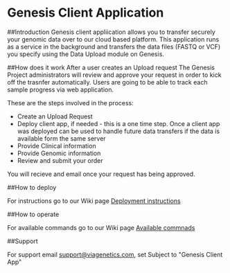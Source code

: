 # Genesis Client Application
##Introduction
Genesis client appliication allows you to transfer securely your genomic data over to our cloud based platform. 
This application runs as a service in the background and transfers the data files (FASTQ or VCF) you specify using 
the Data Upload module on Genesis.

##How does it work
After a user creates an Upload request The Genesis Project administrators will review and approve your request in order to kick off the trasnfer automatically.
Users are going to be able to track each sample progress via web application.

These are the steps involved in the process:
- Create an Upload Request
- Deploy client app, if needed - this is a one time step. Once a client app was deployed can be used to handle future data transfers if the data is available form the same server 
- Provide Clinical information
- Provide Genomic information
- Review and submit your order

You will recieve and email once your request has being approved.

##How to deploy

For instructions go to our Wiki page  [Deployment instructions](https://github.com/ViaGenetics/GenesisClientApp/wiki/Deployment-instructions) 


##How to operate

For available commands go to our Wiki page [Available commnads](https://github.com/ViaGenetics/GenesisClientApp/wiki/Available-commands) 



##Support

For support email support@viagenetics.com, set Subject to "Genesis Client App"




